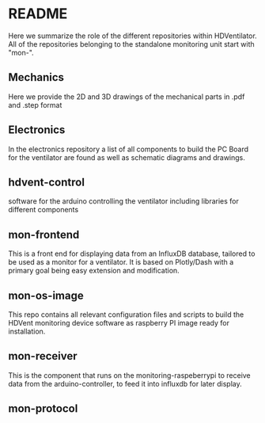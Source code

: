 # README
Here we summarize the role of the different repositories within HDVentilator.
All of the repositories belonging to the standalone monitoring unit start with "mon-".


## Mechanics
Here we provide the 2D and 3D drawings of the mechanical parts in .pdf and .step format
## Electronics
In the electronics repository a list of all components to build the PC Board for the ventilator are found as well as schematic diagrams and drawings.
## hdvent-control
software for the arduino controlling the ventilator including libraries for different components

## mon-frontend 
This is a front end for displaying data from an InfluxDB database, tailored to be used as a monitor for a ventilator. It is based on Plotly/Dash with a primary goal being easy extension and modification.

## mon-os-image 
This repo contains all relevant configuration files and scripts to build the HDVent monitoring device software as raspberry PI image ready for installation.
## mon-receiver 
This is the component that runs on the monitoring-raspeberrypi to receive data from the arduino-controller, to feed it into influxdb for later display.
## mon-protocol 
